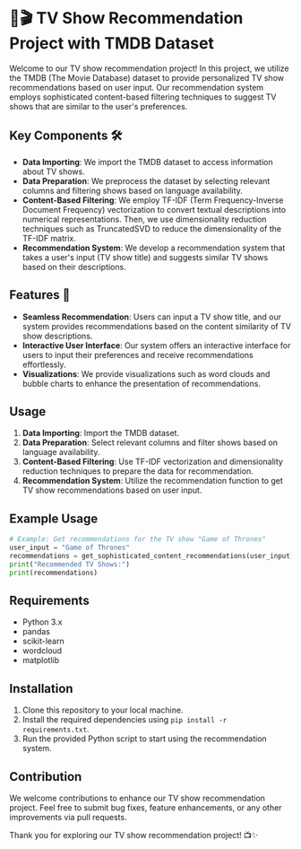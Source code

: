 # 🍿🎬 TV Show Recommendation Project with TMDB Dataset

Welcome to our TV show recommendation project! In this project, we utilize the TMDB (The Movie Database) dataset to provide personalized TV show recommendations based on user input. Our recommendation system employs sophisticated content-based filtering techniques to suggest TV shows that are similar to the user's preferences.

## Key Components 🛠️

- **Data Importing**: We import the TMDB dataset to access information about TV shows.
- **Data Preparation**: We preprocess the dataset by selecting relevant columns and filtering shows based on language availability.
- **Content-Based Filtering**: We employ TF-IDF (Term Frequency-Inverse Document Frequency) vectorization to convert textual descriptions into numerical representations. Then, we use dimensionality reduction techniques such as TruncatedSVD to reduce the dimensionality of the TF-IDF matrix.
- **Recommendation System**: We develop a recommendation system that takes a user's input (TV show title) and suggests similar TV shows based on their descriptions.

## Features 🌟

- **Seamless Recommendation**: Users can input a TV show title, and our system provides recommendations based on the content similarity of TV show descriptions.
- **Interactive User Interface**: Our system offers an interactive interface for users to input their preferences and receive recommendations effortlessly.
- **Visualizations**: We provide visualizations such as word clouds and bubble charts to enhance the presentation of recommendations.

## Usage

1. **Data Importing**: Import the TMDB dataset.
2. **Data Preparation**: Select relevant columns and filter shows based on language availability.
3. **Content-Based Filtering**: Use TF-IDF vectorization and dimensionality reduction techniques to prepare the data for recommendation.
4. **Recommendation System**: Utilize the recommendation function to get TV show recommendations based on user input.

## Example Usage

```python
# Example: Get recommendations for the TV show "Game of Thrones"
user_input = "Game of Thrones"
recommendations = get_sophisticated_content_recommendations(user_input)
print("Recommended TV Shows:")
print(recommendations)
```

## Requirements

- Python 3.x
- pandas
- scikit-learn
- wordcloud
- matplotlib

## Installation

1. Clone this repository to your local machine.
2. Install the required dependencies using `pip install -r requirements.txt`.
3. Run the provided Python script to start using the recommendation system.

## Contribution

We welcome contributions to enhance our TV show recommendation project. Feel free to submit bug fixes, feature enhancements, or any other improvements via pull requests.

Thank you for exploring our TV show recommendation project! 📺✨
